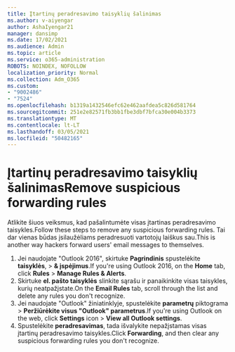 ```yaml
---
title: Įtartinų peradresavimo taisyklių šalinimas
ms.author: v-aiyengar
author: AshaIyengar21
manager: dansimp
ms.date: 17/02/2021
ms.audience: Admin
ms.topic: article
ms.service: o365-administration
ROBOTS: NOINDEX, NOFOLLOW
localization_priority: Normal
ms.collection: Adm_O365
ms.custom:
- "9002486"
- "7524"
ms.openlocfilehash: b1319a1432546efc62e462aafdea5c826d581764
ms.sourcegitcommit: 251e2e82571fb3bb1fbe3dbf7bfca30e004b3373
ms.translationtype: MT
ms.contentlocale: lt-LT
ms.lasthandoff: 03/05/2021
ms.locfileid: "50482165"
---
```

# <a name="remove-suspicious-forwarding-rules"></a><span data-ttu-id="e7a6b-102">Įtartinų peradresavimo taisyklių šalinimas</span><span class="sxs-lookup"><span data-stu-id="e7a6b-102">Remove suspicious forwarding rules</span></span>

<span data-ttu-id="e7a6b-103">Atlikite šiuos veiksmus, kad pašalintumėte visas įtartinas peradresavimo taisykles.</span><span class="sxs-lookup"><span data-stu-id="e7a6b-103">Follow these steps to remove any suspicious forwarding rules.</span></span> <span data-ttu-id="e7a6b-104">Tai dar vienas būdas įsilaužėliams peradresuoti vartotojų laiškus sau.</span><span class="sxs-lookup"><span data-stu-id="e7a6b-104">This is another way hackers forward users' email messages to themselves.</span></span>

1. <span data-ttu-id="e7a6b-105">Jei naudojate "Outlook 2016", skirtuke **Pagrindinis** spustelėkite **taisyklės**,  >  **& įspėjimus**.</span><span class="sxs-lookup"><span data-stu-id="e7a6b-105">If you're using Outlook 2016, on the **Home** tab, click **Rules** > **Manage Rules & Alerts**.</span></span> 
1. <span data-ttu-id="e7a6b-106">Skirtuke **el. pašto taisyklės** slinkite sąrašu ir panaikinkite visas taisykles, kurių neatpažįstate.</span><span class="sxs-lookup"><span data-stu-id="e7a6b-106">On the **Email Rules** tab, scroll through the list and delete any rules you don't recognize.</span></span>
1. <span data-ttu-id="e7a6b-107">Jei naudojate "Outlook" žiniatinklyje, spustelėkite **parametrų** piktograma > **Peržiūrėkite visus "Outlook" parametrus**.</span><span class="sxs-lookup"><span data-stu-id="e7a6b-107">If you're using Outlook on the web, click **Settings** icon > **View all Outlook settings**.</span></span>
1. <span data-ttu-id="e7a6b-108">Spustelėkite **peradresavimas**, tada išvalykite nepažįstamas visas įtartinų peradresavimo taisykles.</span><span class="sxs-lookup"><span data-stu-id="e7a6b-108">Click **Forwarding**, and then clear any suspicious forwarding rules you don't recognize.</span></span>

